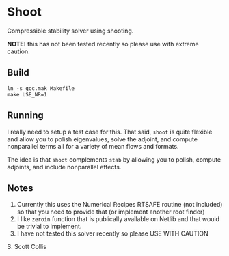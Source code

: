 # Shoot

Compressible stability solver using shooting.

**NOTE:** this has not been tested recently so please use with extreme
caution.

## Build

    ln -s gcc.mak Makefile
    make USE_NR=1

## Running

I really need to setup a test case for this.  That said, `shoot` is quite 
flexible and allow you to polish eigenvalues, solve the adjoint, and compute
nonparallel terms all for a variety of mean flows and formats.

The idea is that `shoot` complements `stab` by allowing you to polish, compute
adjoints, and include nonparallel effects.

## Notes
1. Currently this uses the Numerical Recipes RTSAFE routine (not included)
   so that you need to provide that (or implement another root finder)
2. I like `zeroin` function that is publically available on Netlib and
   that would be trivial to implement.
3. I have not tested this solver recently so please USE WITH CAUTION

S. Scott Collis
